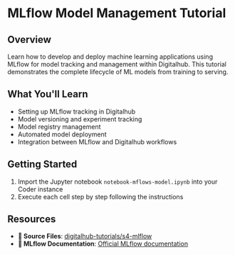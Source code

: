 # MLflow Model Management Tutorial

## Overview

Learn how to develop and deploy machine learning applications using MLflow for model tracking and management within Digitalhub. This tutorial demonstrates the complete lifecycle of ML models from training to serving.

## What You'll Learn

- Setting up MLflow tracking in Digitalhub
- Model versioning and experiment tracking
- Model registry management
- Automated model deployment
- Integration between MLflow and Digitalhub workflows

## Getting Started

1. Import the Jupyter notebook `notebook-mflows-model.ipynb` into your Coder instance
2. Execute each cell step by step following the instructions

## Resources

- **📁 Source Files**: [digitalhub-tutorials/s4-mlflow](https://github.com/scc-digitalhub/digitalhub-tutorials/tree/main/s4-mlflow)
- **🔧 MLflow Documentation**: [Official MLflow documentation](https://mlflow.org/docs/latest/index.html)
